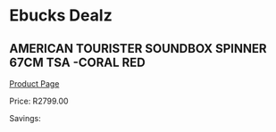 
# Ebucks Dealz
## AMERICAN TOURISTER SOUNDBOX SPINNER 67CM TSA -CORAL RED
[Product Page](https://www.ebucks.com/web/shop/productSelected.do?prodId=1236167367&catId=365267763)

Price: R2799.00

Savings: 


	